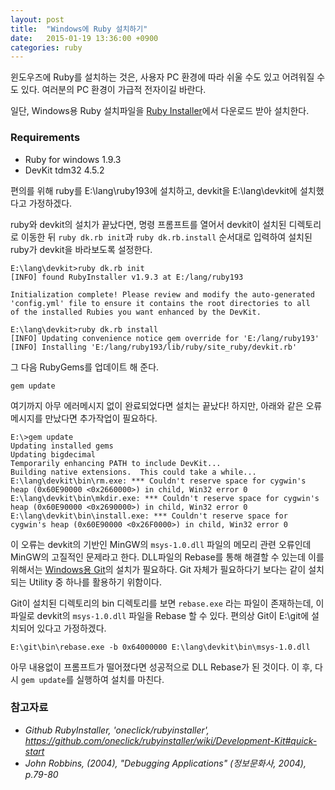 ```yaml
---
layout: post
title:  "Windows에 Ruby 설치하기"
date:   2015-01-19 13:36:00 +0900
categories: ruby
---
```

윈도우즈에 Ruby를 설치하는 것은, 사용자 PC 환경에 따라 쉬울 수도 있고 어려워질 수도 있다. 여러분의 PC 환경이 가급적 전자이길 바란다.

일단, Windows용 Ruby 설치파일을 [Ruby Installer](http://rubyinstaller.org/downloads/)에서 다운로드 받아 설치한다.

### Requirements

* Ruby for windows 1.9.3
* DevKit tdm32 4.5.2

편의를 위해 ruby를 E:\lang\ruby193에 설치하고, devkit을 E:\lang\devkit에 설치했다고 가정하겠다.

ruby와 devkit의 설치가 끝났다면, 명령 프롬프트를 열어서 devkit이 설치된 디렉토리로 이동한 뒤 `ruby dk.rb init`과 `ruby dk.rb.install` 순서대로 입력하여 설치된 ruby가 devkit을 바라보도록 설정한다.

```
E:\lang\devkit>ruby dk.rb init
[INFO] found RubyInstaller v1.9.3 at E:/lang/ruby193

Initialization complete! Please review and modify the auto-generated
'config.yml' file to ensure it contains the root directories to all
of the installed Rubies you want enhanced by the DevKit.

E:\lang\devkit>ruby dk.rb install
[INFO] Updating convenience notice gem override for 'E:/lang/ruby193'
[INFO] Installing 'E:/lang/ruby193/lib/ruby/site_ruby/devkit.rb'
```

그 다음 RubyGems를 업데이트 해 준다.

```
gem update
```

여기까지 아무 에러메시지 없이 완료되었다면 설치는 끝났다! 하지만, 아래와 같은 오류메시지를 만났다면 추가작업이 필요하다. 

```
E:\>gem update
Updating installed gems
Updating bigdecimal
Temporarily enhancing PATH to include DevKit...
Building native extensions.  This could take a while...
E:\lang\devkit\bin\rm.exe: *** Couldn't reserve space for cygwin's heap (0x60E90000 <0x2660000>) in child, Win32 error 0
E:\lang\devkit\bin\mkdir.exe: *** Couldn't reserve space for cygwin's heap (0x60E90000 <0x2690000>) in child, Win32 error 0
E:\lang\devkit\bin\install.exe: *** Couldn't reserve space for cygwin's heap (0x60E90000 <0x26F0000>) in child, Win32 error 0
```

이 오류는 devkit의 기반인 MinGW의 `msys-1.0.dll` 파일의 메모리 관련 오류인데 MinGW의 고질적인 문제라고 한다. DLL파일의 Rebase를 통해 해결할 수 있는데 이를 위해서는 [Windows용 Git](https://msysgit.github.io)의 설치가 필요하다. Git 자체가 필요하다기 보다는 같이 설치되는 Utility 중 하나를 활용하기 위함이다.

Git이 설치된 디렉토리의 bin 디렉토리를 보면 `rebase.exe` 라는 파일이 존재하는데, 이 파일로 devkit의 `msys-1.0.dll` 파일을 Rebase 할 수 있다. 편의상 Git이 E:\git에 설치되어 있다고 가정하겠다.

```
E:\git\bin\rebase.exe -b 0x64000000 E:\lang\devkit\bin\msys-1.0.dll
```

아무 내용없이 프롬프트가 떨어졌다면 성공적으로 DLL Rebase가 된 것이다. 이 후, 다시 `gem update`를 실행하여 설치를 마친다.

### 참고자료
* *Github RubyInstaller, 'oneclick/rubyinstaller', https://github.com/oneclick/rubyinstaller/wiki/Development-Kit#quick-start*
* *John Robbins, (2004), "Debugging Applications" (정보문화사, 2004), p.79-80*
